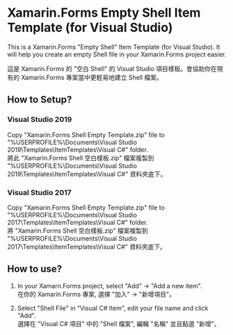 # Xamarin.Forms Empty Shell Item Template (for Visual Studio)

This is a Xamarin.Forms "Empty Shell" Item Template (for Visual Studio). It will help you create an empty Shell file in your Xamarin.Forms  project easier.  

這是 Xamarin.Forms 的 "空白 Shell" 的 Visual Studio 項目樣板。會協助你在現有的 Xamarin.Forms 專案當中更輕易地建立 Shell 檔案。  

## How to Setup?

### Visual Studio 2019
Copy "Xamarin.Forms Shell Empty Template.zip" file to "%USERPROFILE%\Documents\Visual Studio 2019\Templates\ItemTemplates\Visual C#" folder.  
將此 "Xamarin.Forms Shell 空白樣板.zip" 檔案複製到 "%USERPROFILE%\Documents\Visual Studio 2019\Templates\ItemTemplates\Visual C#" 資料夾底下。  

### Visual Studio 2017
Copy "Xamarin.Forms Shell Empty Template.zip" file to "%USERPROFILE%\Documents\Visual Studio 2017\Templates\ItemTemplates\Visual C#" folder.  
將 "Xamarin.Forms Shell 空白樣板.zip" 檔案複製到 "%USERPROFILE%\Documents\Visual Studio 2017\Templates\ItemTemplates\Visual C#" 資料夾底下。  

## How to use?

1. In your Xamarn.Forms project, select "Add" -> "Add a new item".  
   在你的 Xamarin.Forms 專案, 選擇 "加入" -> "新增項目"。
   
2. Select "Shell File" in "Visual C# Item", edit your file name and click "Add".  
   選擇在 "Visual C# 項目" 中的 "Shell 檔案", 編輯 "名稱" 並且點選 "新增"。   


